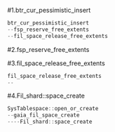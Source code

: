 #1.btr_cur_pessimistic_insert

```cpp
btr_cur_pessimistic_insert
--fsp_reserve_free_extents
--fil_space_release_free_extents
```


#2.fsp_reserve_free_extents


#3.fil_space_release_free_extents

```cpp
fil_space_release_free_extents
--
```

#4.Fil_shard::space_create

```cpp
SysTablespace::open_or_create
--gaia_fil_space_create
----Fil_shard::space_create
```